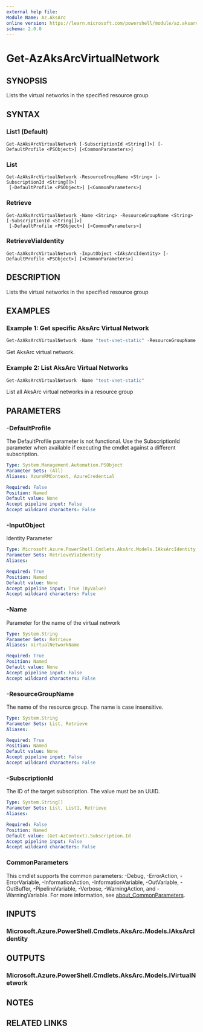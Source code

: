 ```yaml
---
external help file:
Module Name: Az.AksArc
online version: https://learn.microsoft.com/powershell/module/az.aksarc/get-azaksarcvirtualnetwork
schema: 2.0.0
---
```


# Get-AzAksArcVirtualNetwork

## SYNOPSIS
Lists the virtual networks in the specified resource group

## SYNTAX

### List1 (Default)
```
Get-AzAksArcVirtualNetwork [-SubscriptionId <String[]>] [-DefaultProfile <PSObject>] [<CommonParameters>]
```

### List
```
Get-AzAksArcVirtualNetwork -ResourceGroupName <String> [-SubscriptionId <String[]>]
 [-DefaultProfile <PSObject>] [<CommonParameters>]
```

### Retrieve
```
Get-AzAksArcVirtualNetwork -Name <String> -ResourceGroupName <String> [-SubscriptionId <String[]>]
 [-DefaultProfile <PSObject>] [<CommonParameters>]
```

### RetrieveViaIdentity
```
Get-AzAksArcVirtualNetwork -InputObject <IAksArcIdentity> [-DefaultProfile <PSObject>] [<CommonParameters>]
```

## DESCRIPTION
Lists the virtual networks in the specified resource group

## EXAMPLES

### Example 1: Get specific AksArc Virtual Network
```powershell
Get-AzAksArcVirtualNetwork -Name "test-vnet-static" -ResourceGroupName "test-arcappliance-resgrp"
```

Get AksArc virtual network.

### Example 2: List AksArc Virtual Networks 
```powershell
Get-AzAksArcVirtualNetwork -Name "test-vnet-static"
```

List all AksArc virtual networks in a resource group

## PARAMETERS

### -DefaultProfile
The DefaultProfile parameter is not functional.
Use the SubscriptionId parameter when available if executing the cmdlet against a different subscription.

```yaml
Type: System.Management.Automation.PSObject
Parameter Sets: (All)
Aliases: AzureRMContext, AzureCredential

Required: False
Position: Named
Default value: None
Accept pipeline input: False
Accept wildcard characters: False
```

### -InputObject
Identity Parameter

```yaml
Type: Microsoft.Azure.PowerShell.Cmdlets.AksArc.Models.IAksArcIdentity
Parameter Sets: RetrieveViaIdentity
Aliases:

Required: True
Position: Named
Default value: None
Accept pipeline input: True (ByValue)
Accept wildcard characters: False
```

### -Name
Parameter for the name of the virtual network

```yaml
Type: System.String
Parameter Sets: Retrieve
Aliases: VirtualNetworkName

Required: True
Position: Named
Default value: None
Accept pipeline input: False
Accept wildcard characters: False
```

### -ResourceGroupName
The name of the resource group.
The name is case insensitive.

```yaml
Type: System.String
Parameter Sets: List, Retrieve
Aliases:

Required: True
Position: Named
Default value: None
Accept pipeline input: False
Accept wildcard characters: False
```

### -SubscriptionId
The ID of the target subscription.
The value must be an UUID.

```yaml
Type: System.String[]
Parameter Sets: List, List1, Retrieve
Aliases:

Required: False
Position: Named
Default value: (Get-AzContext).Subscription.Id
Accept pipeline input: False
Accept wildcard characters: False
```

### CommonParameters
This cmdlet supports the common parameters: -Debug, -ErrorAction, -ErrorVariable, -InformationAction, -InformationVariable, -OutVariable, -OutBuffer, -PipelineVariable, -Verbose, -WarningAction, and -WarningVariable. For more information, see [about_CommonParameters](http://go.microsoft.com/fwlink/?LinkID=113216).

## INPUTS

### Microsoft.Azure.PowerShell.Cmdlets.AksArc.Models.IAksArcIdentity

## OUTPUTS

### Microsoft.Azure.PowerShell.Cmdlets.AksArc.Models.IVirtualNetwork

## NOTES

## RELATED LINKS

